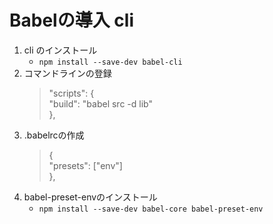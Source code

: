 # Babelの導入 cli
1. cli のインストール
    - `npm install --save-dev babel-cli`
1. コマンドラインの登録
    > "scripts": {  
    > "build": "babel src -d lib"  
    > },  
1. .babelrcの作成
    > {  
    > "presets": ["env"]  
    > },  
1. babel-preset-envのインストール
    - `npm install --save-dev babel-core babel-preset-env`
